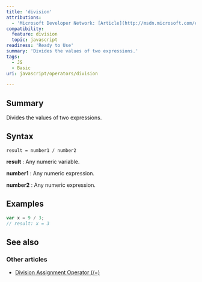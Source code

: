 ```yaml
---
title: 'division'
attributions:
  - 'Microsoft Developer Network: [Article](http://msdn.microsoft.com/en-us/library/ie/w8z179xh(v=vs.94).aspx)'
compatibility:
  feature: division
  topic: javascript
readiness: 'Ready to Use'
summary: 'Divides the values of two expressions.'
tags:
  - JS
  - Basic
uri: javascript/operators/division

---
```

## Summary

Divides the values of two expressions.

## Syntax

    result = number1 / number2

**result**
:   Any numeric variable.

**number1**
:   Any numeric expression.

**number2**
:   Any numeric expression.

## Examples

``` js
var x = 9 / 3;
// result: x = 3
```

## See also

### Other articles

-   [Division Assignment Operator (/=)](/javascript/operators/division_assignment)

